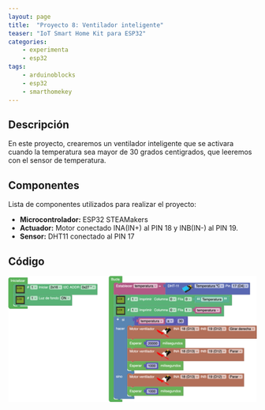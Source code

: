 ```yaml
---
layout: page
title:  "Proyecto 8: Ventilador inteligente"
teaser: "IoT Smart Home Kit para ESP32"
categories:
    - experimenta
    - esp32
tags:
    - arduinoblocks
    - esp32
    - smarthomekey
---
```


## Descripción
En este proyecto, crearemos un ventilador inteligente que se activara cuando la temperatura sea mayor de 30 grados centigrados, que leeremos con el sensor de temperatura. 
## Componentes
Lista de componentes utilizados para realizar el proyecto:
- **Microcontrolador:** ESP32 STEAMakers
- **Actuador:** Motor conectado INA(IN+) al PIN 18 y INB(IN-) al PIN 19.
- **Sensor:** DHT11 conectado al PIN 17

## Código 
<p align="center">
    <img src="/images/experimenta/esp32/Proyectos/Proyecto8.png" alt="Proyecto 8" width="700"/>
</p>
